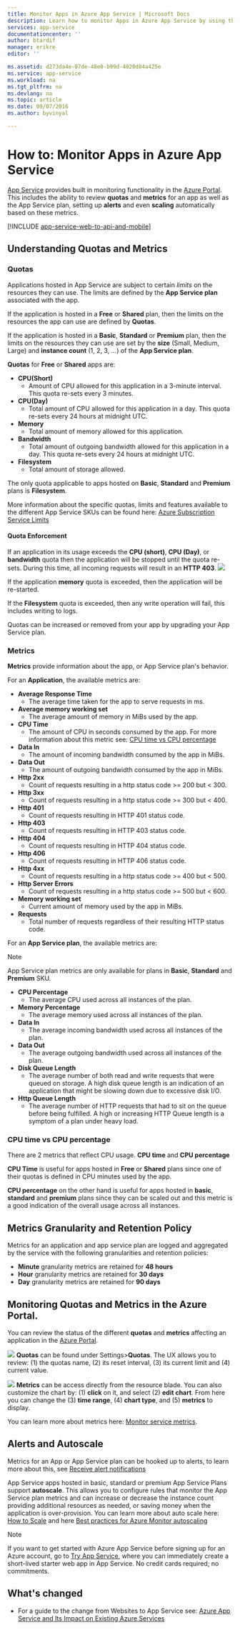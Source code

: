 ```yaml
---
title: Monitor Apps in Azure App Service | Microsoft Docs
description: Learn how to monitor Apps in Azure App Service by using the Azure Portal.
services: app-service
documentationcenter: ''
author: btardif
manager: erikre
editor: ''

ms.assetid: d273da4e-07de-48e0-b99d-4020d84a425e
ms.service: app-service
ms.workload: na
ms.tgt_pltfrm: na
ms.devlang: na
ms.topic: article
ms.date: 09/07/2016
ms.author: byvinyal

---
```

# How to: Monitor Apps in Azure App Service
[App Service](http://go.microsoft.com/fwlink/?LinkId=529714) provides
built in monitoring functionality in the [Azure Portal](https://portal.azure.com).
This includes the ability to review **quotas** and **metrics** for an app as
well as the App Service plan, setting up **alerts** and even **scaling**
automatically based on these metrics.

[!INCLUDE [app-service-web-to-api-and-mobile](../../includes/app-service-web-to-api-and-mobile.md)]

## Understanding Quotas and Metrics
### Quotas
Applications hosted in App Service are subject to certain *limits* on the
resources they can use. The limits are defined by the **App Service plan**
associated with the app.

If the application is hosted in a **Free** or **Shared** plan, then the limits
on the resources the app can use are defined by **Quotas**.

If the application is hosted in a **Basic**, **Standard** or **Premium** plan,
then the limits on the resources they can use are set by the **size** (Small,
Medium, Large) and **instance count** (1, 2, 3, ...) of the **App Service plan**.

**Quotas** for **Free** or **Shared** apps are:

* **CPU(Short)**
  * Amount of CPU allowed for this application in a 3-minute interval. This
    quota re-sets every 3 minutes.
* **CPU(Day)**
  * Total amount of CPU allowed for this application in a day. This quota
    re-sets every 24 hours at midnight UTC.
* **Memory**
  * Total amount of memory allowed for this application.
* **Bandwidth**
  * Total amount of outgoing bandwidth allowed for this application in a day.
    This quota re-sets every 24 hours at midnight UTC.
* **Filesystem**
  * Total amount of storage allowed.

The only quota applicable to apps hosted on **Basic**, **Standard** and
**Premium** plans is **Filesystem**.

More information about the specific quotas, limits and features available to
the different App Service SKUs can be found here:
[Azure Subscription Service Limits](../azure-subscription-service-limits.md#app-service-limits)

#### Quota Enforcement
If an application in its usage exceeds the **CPU (short)**, **CPU (Day)**, or
**bandwidth** quota then the application will be stopped until the quota
re-sets. During this time, all incoming requests will result in an **HTTP 403**.
![][http403]

If the application **memory** quota is exceeded, then the application will be
re-started.

If the **Filesystem** quota is exceeded, then any write operation will fail, this
includes writing to logs.

Quotas can be increased or removed from your app by upgrading your App Service plan.

### Metrics
**Metrics** provide information about the app, or App Service plan's behavior.

For an **Application**, the available metrics are:

* **Average Response Time**
  * The average time taken for the app to serve requests in ms.
* **Average memory working set**
  * The average amount of memory in MiBs used by the app.
* **CPU Time**
  * The amount of CPU in seconds consumed by the app. For more information
    about this metric see: [CPU time vs CPU percentage](#cpu-time-vs-cpu-percentage)
* **Data In**
  * The amount of incoming bandwidth consumed by the app in MiBs.
* **Data Out**
  * The amount of outgoing bandwidth consumed by the app in MiBs.
* **Http 2xx**
  * Count of requests resulting in a http status code >= 200 but < 300.
* **Http 3xx**
  * Count of requests resulting in a http status code >= 300 but < 400.
* **Http 401**
  * Count of requests resulting in HTTP 401 status code.
* **Http 403**
  * Count of requests resulting in HTTP 403 status code.
* **Http 404**
  * Count of requests resulting in HTTP 404 status code.
* **Http 406**
  * Count of requests resulting in HTTP 406 status code.
* **Http 4xx**
  * Count of requests resulting in a http status code >= 400 but < 500.
* **Http Server Errors**
  * Count of requests resulting in a http status code >= 500 but < 600.
* **Memory working set**
  * Current amount of memory used by the app in MiBs.
* **Requests**
  * Total number of requests regardless of their resulting HTTP status code.

For an **App Service plan**, the available metrics are:

> [!NOTE]
> App Service plan metrics are only available for plans in **Basic**, **Standard** and **Premium** SKU.
> 
> 

* **CPU Percentage**
  * The average CPU used across all instances of the plan.
* **Memory Percentage**
  * The average memory used across all instances of the plan.
* **Data In**
  * The average incoming bandwidth used across all instances of the plan.
* **Data Out**
  * The average outgoing bandwidth used across all instances of the plan.
* **Disk Queue Length**
  * The average number of both read and write requests that were queued
    on storage. A high disk queue length is an indication of an application
    that might be slowing down due to excessive disk I/O.
* **Http Queue Length**
  * The average number of HTTP requests that had to sit on the queue before
    being fulfilled. A high or increasing HTTP Queue length is a symptom of
    a plan under heavy load.

### CPU time vs CPU percentage
<!-- To do: Fix Anchor (#CPU-time-vs.-CPU-percentage) -->

There are 2 metrics that reflect CPU usage. **CPU time** and **CPU percentage**

**CPU Time** is useful for apps hosted in **Free** or **Shared** plans since
one of their quotas is defined in CPU minutes used by the app.

**CPU percentage** on the other hand is useful for apps hosted in
**basic**, **standard** and **premium** plans since they can be
scaled out and this metric is a good indication of the overall usage across
all instances.

## Metrics Granularity and Retention Policy
Metrics for an application and app service plan are logged and aggregated by
the service with the following granularities and retention policies:

* **Minute** granularity metrics are retained for **48 hours**
* **Hour** granularity metrics are retained for **30 days**
* **Day** granularity metrics are retained for **90 days**

## Monitoring Quotas and Metrics in the Azure Portal.
You can review the status of the different **quotas** and **metrics**
affecting an application in the [Azure Portal](https://portal.azure.com).

![][quotas]
**Quotas** can be found under Settings>**Quotas**. The UX allows you to
review: (1) the quotas name, (2) its reset interval, (3) its current limit
and (4) current value.

![][metrics]
**Metrics** can be access directly from the resource blade. You can also
customize the chart by: (1) **click** on it, and select (2) **edit chart**.
From here you can change the (3) **time range**, (4) **chart type**, and
(5) **metrics** to display.  

You can learn more about metrics here: [Monitor service metrics](../monitoring-and-diagnostics/insights-how-to-customize-monitoring.md).

## Alerts and Autoscale
Metrics for an App or App Service plan can be hooked up to alerts, to learn
more about this, see [Receive alert notifications](../monitoring-and-diagnostics/insights-receive-alert-notifications.md)

App Service apps hosted in basic, standard or premium App Service Plans
support **autoscale**. This allows you to configure rules that monitor the
App Service plan metrics and can increase or decrease the instance count
providing additional resources as needed, or saving money when the application
is over-provision. You can learn more about auto scale here: [How to Scale](../monitoring-and-diagnostics/insights-how-to-scale.md) and here [Best practices for Azure Monitor autoscaling](../monitoring-and-diagnostics/insights-autoscale-best-practices.md)

> [!NOTE]
> If you want to get started with Azure App Service before signing up for an Azure account, go to [Try App Service](https://azure.microsoft.com/try/app-service/), where you can immediately create a short-lived starter web app in App Service. No credit cards required; no commitments.
> 
> 

## What's changed
* For a guide to the change from Websites to App Service see: [Azure App Service and Its Impact on Existing Azure Services](http://go.microsoft.com/fwlink/?LinkId=529714)

[fzilla]:http://go.microsoft.com/fwlink/?LinkId=247914
[vmsizes]:http://go.microsoft.com/fwlink/?LinkID=309169



<!-- Images. -->
[http403]: ./media/web-sites-monitor/http403.png
[quotas]: ./media/web-sites-monitor/quotas.png
[metrics]: ./media/web-sites-monitor/metrics.png
